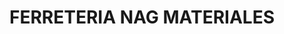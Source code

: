 ---
title: "FERRETERIA NAG MATERIALES"
url: /san-salvador-de-jujuy/ferreteria-nag-materiales/
shop: Eisenwaren
---
